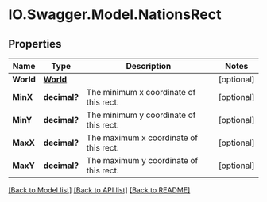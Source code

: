# IO.Swagger.Model.NationsRect
## Properties

Name | Type | Description | Notes
------------ | ------------- | ------------- | -------------
**World** | [**World**](World.md) |  | [optional] 
**MinX** | **decimal?** | The minimum x coordinate of this rect. | [optional] 
**MinY** | **decimal?** | The minimum y coordinate of this rect. | [optional] 
**MaxX** | **decimal?** | The maximum x coordinate of this rect. | [optional] 
**MaxY** | **decimal?** | The maximum y coordinate of this rect. | [optional] 

[[Back to Model list]](../README.md#documentation-for-models) [[Back to API list]](../README.md#documentation-for-api-endpoints) [[Back to README]](../README.md)

